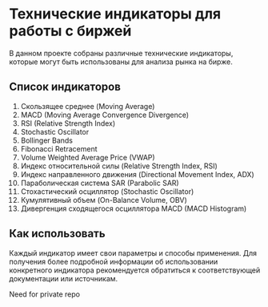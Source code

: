 # Технические индикаторы для работы с биржей

В данном проекте собраны различные технические индикаторы, которые могут быть использованы для анализа рынка на бирже.

## Список индикаторов

1. Скользящее среднее (Moving Average)
2. MACD (Moving Average Convergence Divergence)
3. RSI (Relative Strength Index)
4. Stochastic Oscillator
5. Bollinger Bands
6. Fibonacci Retracement
7. Volume Weighted Average Price (VWAP)
8. Индекс относительной силы (Relative Strength Index, RSI)
9. Индекс направленного движения (Directional Movement Index, ADX)
10. Параболическая система SAR (Parabolic SAR)
11. Стохастический осциллятор (Stochastic Oscillator)
12. Кумулятивный объем (On-Balance Volume, OBV)
13. Дивергенция сходящегося осциллятора MACD (MACD Histogram)

## Как использовать

Каждый индикатор имеет свои параметры и способы применения. Для получения более подробной информации об использовании конкретного индикатора рекомендуется обратиться к соответствующей документации или источникам.

Need for private repo
